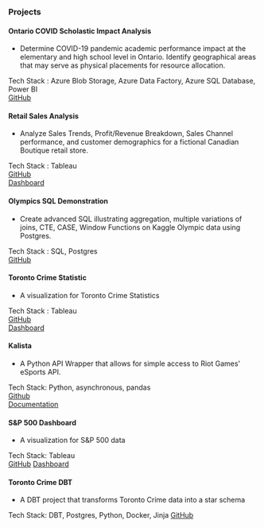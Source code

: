 ### Projects

#### Ontario COVID Scholastic Impact Analysis
- Determine COVID-19 pandemic academic performance impact at the elementary and high school level in Ontario. Identify geographical areas that may serve as physical placements for resource allocation.  

Tech Stack : Azure Blob Storage, Azure Data Factory, Azure SQL Database, Power BI  
[GitHub](https://github.com/problemxl/hedgehog)

#### Retail Sales Analysis
- Analyze Sales Trends, Profit/Revenue Breakdown, Sales Channel performance, and customer demographics for a fictional Canadian Boutique retail store.  

Tech Stack : Tableau  
[GitHub](https://github.com/problemxl/tableau-demo)  
[Dashboard](https://public.tableau.com/views/RetailDashboard_16976095750890/RetailStory)

#### Olympics SQL Demonstration
-  Create advanced SQL illustrating aggregation, multiple variations of joins, CTE, CASE, Window Functions on Kaggle Olympic data using Postgres.  

Tech Stack : SQL, Postgres  
[GitHub](https://github.com/problemxl/olympics-sql)

#### Toronto Crime Statistic
- A visualization for Toronto Crime Statistics  

Tech Stack : Tableau  
[GitHub](https://github.com/problemxl/toronto-crime-dashboard)  
[Dashboard](https://public.tableau.com/app/profile/mark.franciscus/viz/TorontoCrimeStatistics/TorontoCrimeStatistics)

#### Kalista
- A Python API Wrapper that allows for simple access to Riot Games' eSports API.

Tech Stack: Python, asynchronous, pandas  
[Github](https://github.com/problemxl/kalista/)  
[Documentation](https://problemxl.github.io/kalista/)  

#### S&P 500 Dashboard
- A visualization for S&P 500 data

Tech Stack: Tableau  
[GitHub]()
[Dashboard](https://public.tableau.com/app/profile/mark.franciscus/viz/sp_17008082601810/SP500Metrics)

#### Toronto Crime DBT
- A DBT project that transforms Toronto Crime data into a star schema

Tech Stack: DBT, Postgres, Python, Docker, Jinja
[GitHub](https://github.com/problemxl/toronto-crime-dbt)
